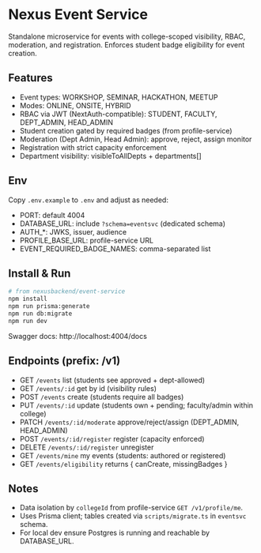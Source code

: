 # Nexus Event Service

Standalone microservice for events with college-scoped visibility, RBAC, moderation, and registration. Enforces student badge eligibility for event creation.

## Features
- Event types: WORKSHOP, SEMINAR, HACKATHON, MEETUP
- Modes: ONLINE, ONSITE, HYBRID
- RBAC via JWT (NextAuth-compatible): STUDENT, FACULTY, DEPT_ADMIN, HEAD_ADMIN
- Student creation gated by required badges (from profile-service)
- Moderation (Dept Admin, Head Admin): approve, reject, assign monitor
- Registration with strict capacity enforcement
- Department visibility: visibleToAllDepts + departments[]

## Env
Copy `.env.example` to `.env` and adjust as needed:
- PORT: default 4004
- DATABASE_URL: include `?schema=eventsvc` (dedicated schema)
- AUTH_*: JWKS, issuer, audience
- PROFILE_BASE_URL: profile-service URL
- EVENT_REQUIRED_BADGE_NAMES: comma-separated list

## Install & Run
```bash
# from nexusbackend/event-service
npm install
npm run prisma:generate
npm run db:migrate
npm run dev
```

Swagger docs: http://localhost:4004/docs

## Endpoints (prefix: /v1)
- GET `/events` list (students see approved + dept-allowed)
- GET `/events/:id` get by id (visibility rules)
- POST `/events` create (students require all badges)
- PUT `/events/:id` update (students own + pending; faculty/admin within college)
- PATCH `/events/:id/moderate` approve/reject/assign (DEPT_ADMIN, HEAD_ADMIN)
- POST `/events/:id/register` register (capacity enforced)
- DELETE `/events/:id/register` unregister
- GET `/events/mine` my events (students: authored or registered)
- GET `/events/eligibility` returns { canCreate, missingBadges }

## Notes
- Data isolation by `collegeId` from profile-service `GET /v1/profile/me`.
- Uses Prisma client; tables created via `scripts/migrate.ts` in `eventsvc` schema.
- For local dev ensure Postgres is running and reachable by DATABASE_URL.
